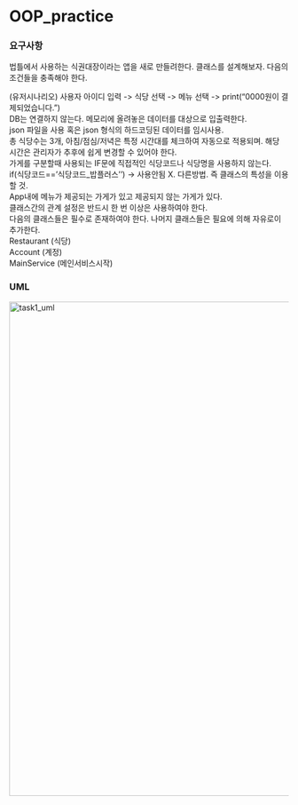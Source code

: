 # OOP_practice

### 요구사항

법틀에서 사용하는 식권대장이라는 앱을 새로 만들려한다. 클래스를 설계해보자. 다음의 조건들을 충족해야 한다.

(유저시나리오) 사용자 아이디 입력 -> 식당 선택 -> 메뉴 선택 -> print(“0000원이 결제되었습니다.”) <br/>
DB는 연결하지 않는다. 메모리에 올려놓은 데이터를 대상으로 입출력한다.<br/>
json 파일을 사용 혹은 json 형식의 하드코딩된 데이터를 임시사용.<br/>
총 식당수는 3개, 아침/점심/저녁은 특정 시간대를 체크하여 자동으로 적용되며. 해당 시간은 관리자가 추후에 쉽게 변경할 수 있어야 한다.<br/>
가게를 구분할때 사용되는 IF문에 직접적인 식당코드나 식당명을 사용하지 않는다. <br/>
if(식당코드==’식당코드_밥플러스’’)  -> 사용안됨 X. 다른방법. 즉 클래스의 특성을 이용할 것. <br/>
App내에 메뉴가 제공되는 가게가 있고 제공되지 않는 가게가 있다. <br/>
클래스간의 관계 설정은 반드시 한 번 이상은 사용하여야 한다. <br/>
다음의 클래스들은 필수로 존재하여야 한다. 나머지 클래스들은 필요에 의해 자유로이 추가한다. <br/>
Restaurant (식당) <br/>
Account (계정) <br/>
MainService (메인서비스시작) <br/>

### UML

<img width="890" alt="task1_uml" src="https://user-images.githubusercontent.com/116830944/201959514-664da9dc-fd66-44e2-ad07-919d17713267.png">
